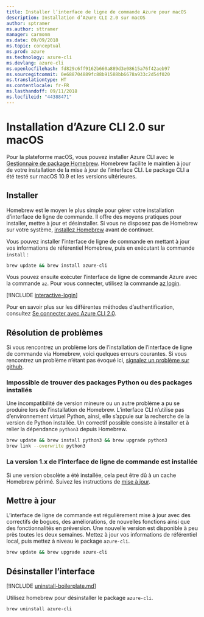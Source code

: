 ```yaml
---
title: Installer l’interface de ligne de commande Azure pour macOS
description: Installation d’Azure CLI 2.0 sur macOS
author: sptramer
ms.author: sttramer
manager: carmonm
ms.date: 09/09/2018
ms.topic: conceptual
ms.prod: azure
ms.technology: azure-cli
ms.devlang: azure-cli
ms.openlocfilehash: fd829c6ff9162b660a889d3e08615a76f42aeb97
ms.sourcegitcommit: 0e688704889fc88b91588bb6678a933c2d54f020
ms.translationtype: HT
ms.contentlocale: fr-FR
ms.lasthandoff: 09/11/2018
ms.locfileid: "44388471"
---
```

# <a name="install-azure-cli-20-on-macos"></a>Installation d’Azure CLI 2.0 sur macOS

Pour la plateforme macOS, vous pouvez installer Azure CLI avec le [Gestionnaire de package Homebrew](https://brew.sh). Homebrew facilite le maintien à jour de votre installation de la mise à jour de l’interface CLI. Le package CLI a été testé sur macOS 10.9 et les versions ultérieures.

## <a name="install"></a>Installer

Homebrew est le moyen le plus simple pour gérer votre installation d’interface de ligne de commande. Il offre des moyens pratiques pour installer, mettre à jour et désinstaller.
Si vous ne disposez pas de Homebrew sur votre système, [installez Homebrew](https://docs.brew.sh/Installation.html) avant de continuer.

Vous pouvez installer l’interface de ligne de commande en mettant à jour vos informations de référentiel Homebrew, puis en exécutant la commande `install` :

```bash
brew update && brew install azure-cli
```

Vous pouvez ensuite exécuter l’interface de ligne de commande Azure avec la commande `az`. Pour vous connecter, utilisez la commande [az login](/cli/azure/reference-index#az-login).

[!INCLUDE [interactive-login](includes/interactive-login.md)]

Pour en savoir plus sur les différentes méthodes d’authentification, consultez [Se connecter avec Azure CLI 2.0](authenticate-azure-cli.md).

## <a name="troubleshooting"></a>Résolution de problèmes

Si vous rencontrez un problème lors de l’installation de l’interface de ligne de commande via Homebrew, voici quelques erreurs courantes. Si vous rencontrez un problème n’étant pas évoqué ici, [signalez un problème sur github](https://github.com/Azure/azure-cli/issues).

### <a name="unable-to-find-python-or-installed-packages"></a>Impossible de trouver des packages Python ou des packages installés

Une incompatibilité de version mineure ou un autre problème a pu se produire lors de l’installation de Homebrew. L’interface CLI n’utilise pas d’environnement virtuel Python, ainsi, elle s’appuie sur la recherche de la version de Python installée. Un correctif possible consiste à installer et à relier la dépendance `python3` depuis Homebrew.

```bash
brew update && brew install python3 && brew upgrade python3
brew link --overwrite python3
```

### <a name="cli-version-1x-is-installed"></a>La version 1.x de l’interface de ligne de commande est installée

Si une version obsolète a été installée, cela peut être dû à un cache Homebrew périmé. Suivez les instructions de [mise à jour](#Update).

## <a name="update"></a>Mettre à jour

L’interface de ligne de commande est régulièrement mise à jour avec des correctifs de bogues, des améliorations, de nouvelles fonctions ainsi que des fonctionnalités en préversion. Une nouvelle version est disponible à peu près toutes les deux semaines. Mettez à jour vos informations de référentiel local, puis mettez à niveau le package `azure-cli`.

```bash
brew update && brew upgrade azure-cli
```

## <a name="uninstall"></a>Désinstaller l’interface

[!INCLUDE [uninstall-boilerplate.md](includes/uninstall-boilerplate.md)]

Utilisez homebrew pour désinstaller le package `azure-cli`.

```bash
brew uninstall azure-cli
```
